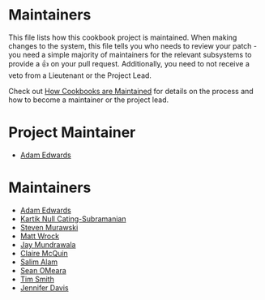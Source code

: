 <!-- This is a generated file. Please do not edit directly -->

# Maintainers
This file lists how this cookbook project is maintained. When making changes to the system, this
file tells you who needs to review your patch - you need a simple majority of maintainers
for the relevant subsystems to provide a :+1: on your pull request. Additionally, you need
to not receive a veto from a Lieutenant or the Project Lead.

Check out [How Cookbooks are Maintained](https://github.com/chef-cookbooks/community_cookbook_documentation/blob/master/CONTRIBUTING.MD) 
for details on the process and how to become a maintainer or the project lead.

# Project Maintainer
* [Adam Edwards](https://github.com/adamedx)

# Maintainers
* [Adam Edwards](https://github.com/adamedx)
* [Kartik Null Cating-Subramanian](https://github.com/ksubrama)
* [Steven Murawski](https://github.com/smurawski)
* [Matt Wrock](https://github.com/mwrock)
* [Jay Mundrawala](https://github.com/jaym)
* [Claire McQuin](https://github.com/mcquin)
* [Salim Alam](https://github.com/chefsalim)
* [Sean OMeara](https://github.com/someara)
* [Tim Smith](https://github.com/tas50)
* [Jennifer Davis](https://github.com/sigje)
